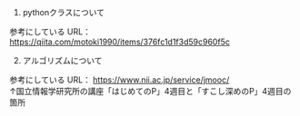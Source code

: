 1. pythonクラスについて  

参考にしている URL：
   https://qiita.com/motoki1990/items/376fc1d1f3d59c960f5c
   
2. アルゴリズムについて  

参考にしている URL：
   https://www.nii.ac.jp/service/jmooc/  
   ↑国立情報学研究所の講座「はじめてのP」4週目と「すこし深めのP」4週目の箇所